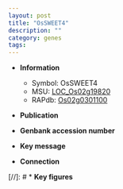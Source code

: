 ```yaml
---
layout: post
title: "OsSWEET4"
description: ""
category: genes
tags: 
---
```


* **Information**  
    + Symbol: OsSWEET4  
    + MSU: [LOC_Os02g19820](http://rice.uga.edu/cgi-bin/ORF_infopage.cgi?orf=LOC_Os02g19820)  
    + RAPdb: [Os02g0301100](http://rapdb.dna.affrc.go.jp/viewer/gbrowse_details/irgsp1?name=Os02g0301100)  

* **Publication**  

* **Genbank accession number**  

* **Key message**  

* **Connection**  

[//]: # * **Key figures**  


